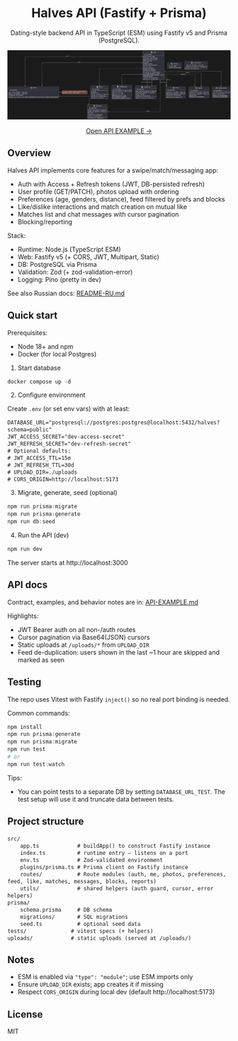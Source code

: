 <div align="center">

# Halves API (Fastify + Prisma)

Dating-style backend API in TypeScript (ESM) using Fastify v5 and Prisma (PostgreSQL).

<img alt="Database schema" src="./hLPVQnj747-_Jp7afLAGalIbb2Dnqb0AmRGuRGm5OuxLxKYtw6vNtTsphSI1j8Ns8OLy5LFgrf1Q_GgdRzJPM-IxhTnLeNcHPdypE_kR-UsVUs8iqxQkogGG7A52MoXk_C1OrAZiSe4cCNCX5qop2aeXqM6WDCNs72YjiCjlxB94q9XR9cSb9ec7uSwXGNq7c05dmAi4uAxWATIru71qi7.png" width="820" />

[Open API EXAMPLE →](./API-EXAMPLE.md)

</div>

## Overview

Halves API implements core features for a swipe/match/messaging app:
- Auth with Access + Refresh tokens (JWT, DB-persisted refresh)
- User profile (GET/PATCH), photos upload with ordering
- Preferences (age, genders, distance), feed filtered by prefs and blocks
- Like/dislike interactions and match creation on mutual like
- Matches list and chat messages with cursor pagination
- Blocking/reporting

Stack:
- Runtime: Node.js (TypeScript ESM)
- Web: Fastify v5 (+ CORS, JWT, Multipart, Static)
- DB: PostgreSQL via Prisma
- Validation: Zod (+ zod-validation-error)
- Logging: Pino (pretty in dev)

See also Russian docs: [README-RU.md](./README-RU.md)

## Quick start

Prerequisites:
- Node 18+ and npm
- Docker (for local Postgres)

1) Start database

```powershell
docker compose up -d
```

2) Configure environment

Create `.env` (or set env vars) with at least:

```env
DATABASE_URL="postgresql://postgres:postgres@localhost:5432/halves?schema=public"
JWT_ACCESS_SECRET="dev-access-secret"
JWT_REFRESH_SECRET="dev-refresh-secret"
# Optional defaults:
# JWT_ACCESS_TTL=15m
# JWT_REFRESH_TTL=30d
# UPLOAD_DIR=./uploads
# CORS_ORIGIN=http://localhost:5173
```

3) Migrate, generate, seed (optional)

```powershell
npm run prisma:migrate
npm run prisma:generate
npm run db:seed
```

4) Run the API (dev)

```powershell
npm run dev
```

The server starts at http://localhost:3000

## API docs

Contract, examples, and behavior notes are in: [API-EXAMPLE.md](./API-EXAMPLE.md)

Highlights:
- JWT Bearer auth on all non-/auth routes
- Cursor pagination via Base64(JSON) cursors
- Static uploads at `/uploads/*` from `UPLOAD_DIR`
- Feed de-duplication: users shown in the last ~1 hour are skipped and marked as seen

## Testing

The repo uses Vitest with Fastify `inject()` so no real port binding is needed.

Common commands:

```powershell
npm install
npm run prisma:generate
npm run prisma:migrate
npm run test
# or
npm run test:watch
```

Tips:
- You can point tests to a separate DB by setting `DATABASE_URL_TEST`. The test setup will use it and truncate data between tests.

## Project structure

```
src/
	app.ts            # buildApp() to construct Fastify instance
	index.ts          # runtime entry — listens on a port
	env.ts            # Zod-validated environment
	plugins/prisma.ts # Prisma client on Fastify instance
	routes/           # Route modules (auth, me, photos, preferences, feed, like, matches, messages, blocks, reports)
	utils/            # shared helpers (auth guard, cursor, error helpers)
prisma/
	schema.prisma     # DB schema
	migrations/       # SQL migrations
	seed.ts           # optional seed data
tests/              # vitest specs (+ helpers)
uploads/            # static uploads (served at /uploads/)
```

## Notes

- ESM is enabled via `"type": "module"`; use ESM imports only
- Ensure `UPLOAD_DIR` exists; app creates it if missing
- Respect `CORS_ORIGIN` during local dev (default http://localhost:5173)

## License

MIT